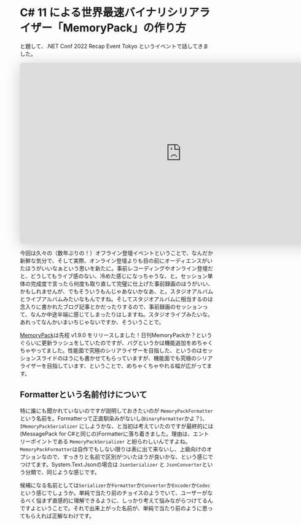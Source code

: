 # C# 11 による世界最速バイナリシリアライザー「MemoryPack」の作り方

と題して、.NET Conf 2022 Recap Event Tokyo というイベントで話してきました。

<iframe class="speakerdeck-iframe" frameborder="0" src="https://speakerdeck.com/player/7b71dc84ae4a4241aa241340fa890f65" title="C#11 による世界最速バイナリシリアライザー「MemoryPack」の作り方" allowfullscreen="true" mozallowfullscreen="true" webkitallowfullscreen="true" style="border: 0px; background: padding-box padding-box rgba(0, 0, 0, 0.1); margin: 0px; padding: 0px; border-radius: 6px; box-shadow: rgba(0, 0, 0, 0.2) 0px 5px 40px; width: 840px; height: 471px;" data-ratio="1.78343949044586"></iframe>

今回は久々の（数年ぶりの！）オフライン登壇イベントということで、なんだか新鮮な気分で、そして実際、オンライン登壇よりも目の前にオーディエンスがいたほうがいいなぁという思いを新たに。事前レコーディングやオンライン登壇だと、どうしてもライブ感のない、冷めた感じになっちゃうな、と。セッション単体の完成度で言ったら何度も取り直して完璧に仕上げた事前録画のほうがいい、かもしれませんが、でもそういうもんじゃあないかなあ、と。スタジオアルバムとライブアルバムみたいなもんですね。そしてスタジオアルバムに相当するのは念入りに書かれたブログ記事とかだったりするので、事前録画のセッションって、なんか中途半端に感じてしまったりはしますね。スタジオライブみたいな。あれってなんかいまいちじゃないですか、そういうことで。

[MemoryPack](https://github.com/Cysharp/MemoryPack)は先程 v1.9.0 をリリースしました！日刊MemoryPackか？というぐらいに更新ラッシュをしていたのですが、バグというかは機能追加をめちゃくちゃやってました。性能面で究極のシリアライザーを目指した、というのはセッションスライドのほうにも書かせてもらっていますが、機能面でも究極のシリアライザーを目指しています、ということで、めちゃくちゃやれる幅が広がってます。

Formatterという名前付けについて
---
特に誰にも聞かれていないのですが説明しておきたいのが `MemoryPackFormatter` という名前を。Formatterって正直馴染みがないし(`BinaryFormatter`かよ？)、 `IMemoryPackSerializer` にしようかな、と当初は考えていたのですが最終的には(MessagePack for C#と同じの)Formatterに落ち着きました。理由は、エントリーポイントである `MemoryPackSerializer` と紛らわしいんですよね。 `MemoryPackFormatter`は自作でもしない限りは表に出て来ないし、上級向けのオプションなので、すっきりと名前で区別がついたほうが良いかな、という感じでつけてます。System.Text.Jsonの場合は `JsonSerializer` と `JsonConverter`という分類で、同じような感じです。

候補になる名前としては`Serializer`か`Formatter`か`Converter`か`Encoder`か`Codec`という感じでしょうか。単純で当たり前のチョイスのようでいて、ユーザーがなるべく悩まず直感的に理解できるように、しっかり考えて悩みながらつけてるんですよということで。それで出来上がった名前が、単純で当たり前のように思ってもらえれば正解なわけです。